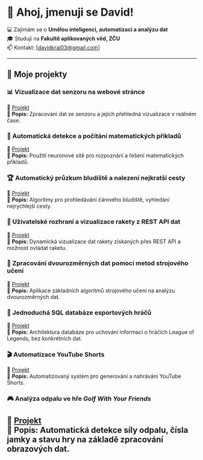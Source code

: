 # 👋 Ahoj, jmenuji se David!

💻 Zajímám se o **Umělou inteligenci, automatizaci a analýzu dat**  
🎓 Studuji na **Fakultě aplikovaných věd, ZČU**  
📫 Kontakt: [davidkral03@gmail.com]  

---

## 📌 Moje projekty  

### 📊 Vizualizace dat senzoru na webové stránce  
🔗 [Projekt](https://github.com/davekral/davekral/tree/main/Webov%C3%A1%20vizualizace)  
📖 **Popis:** Zpracování dat ze senzoru a jejich přehledná vizualizace v reálném čase.  

### 🔢 Automatická detekce a počítání matematických příkladů  
🔗 [Projekt](https://github.com/davekral/davekral/tree/main/Po%C4%8D%C3%ADt%C3%A1n%C3%AD%20p%C5%99%C3%ADklad%C5%AF)  
📖 **Popis:** Použití neuronové sítě pro rozpoznání a řešení matematických příkladů.  

### 🏆 Automatický průzkum bludiště a nalezení nejkratší cesty  
🔗 [Projekt](https://github.com/davekral/davekral/tree/main/Pr%C5%AFzkum%20bludi%C5%A1t%C4%9B)  
📖 **Popis:** Algoritmy pro prohledávání čárového bludiště, vyhledání nejrychlejší cesty.  

### 🚀 Uživatelské rozhraní a vizualizace rakety z REST API dat  
🔗 [Projekt](https://github.com/davekral/davekral/tree/main/Vizualizace%20a%20ovl%C3%A1d%C3%A1n%C3%AD%20REST%20API%20rakety)  
📖 **Popis:** Dynamická vizualizace dat rakety získaných přes REST API a možnost ovládat raketu.  
 
### 🤖 Zpracování dvourozměrných dat pomocí metod strojového učení  
🔗 [Projekt](https://github.com/davekral/davekral/tree/main/Rozd%C4%9Blen%C3%AD%20dvourozm%C4%9Brn%C3%BDch%20dat)  
📖 **Popis:** Aplikace základních algoritmů strojového učení na analýzu dvourozměrných dat.  

### 💾 Jednoduchá SQL databáze esportových hráčů
🔗 [Projekt](https://github.com/davekral/davekral/tree/main/Jednoduch%C3%A1%20datab%C3%A1ze%20esport%20hr%C3%A1%C4%8D%C5%AF)  
📖 **Popis:** Architektura databáze pro uchování informací o hráčích League of Legends, bez konkrétních dat.

### 🎬 Automatizace YouTube Shorts  
🔗 [Projekt](https://github.com/davekral/davekral/tree/main/Automatizace%20tvo%C5%99en%C3%AD%20youtube%20shorts)   
📖 **Popis:** Automatizovaný systém pro generování a nahrávání YouTube Shorts.  

### 🎮 Analýza odpalu ve hře *Golf With Your Friends*  
🔗 [Projekt](https://github.com/davekral/davekral/tree/main/Detekce%20s%C3%ADly%20odpalu%20v%20golfu)  
📖 **Popis:** Automatická detekce síly odpalu, čísla jamky a stavu hry na základě zpracování obrazových dat.
---
